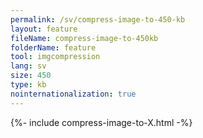 ```yaml
---
permalink: /sv/compress-image-to-450-kb
layout: feature
fileName: compress-image-to-450kb
folderName: feature
tool: imgcompression
lang: sv
size: 450
type: kb
nointernationalization: true
---
```

{%- include compress-image-to-X.html -%}       

